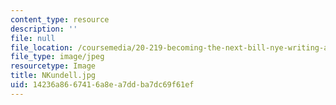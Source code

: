```yaml
---
content_type: resource
description: ''
file: null
file_location: /coursemedia/20-219-becoming-the-next-bill-nye-writing-and-hosting-the-educational-show-january-iap-2015/14236a8667416a8ea7ddba7dc69f61ef_NKundell.jpg
file_type: image/jpeg
resourcetype: Image
title: NKundell.jpg
uid: 14236a86-6741-6a8e-a7dd-ba7dc69f61ef
---
```

